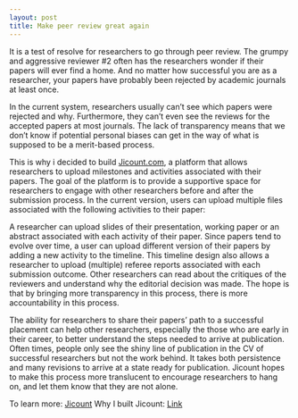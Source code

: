 ```yaml
---
layout: post
title: Make peer review great again
---
```


It is a test of resolve for researchers to go through peer review. The grumpy and aggressive reviewer #2 often has the researchers wonder if their papers will ever find a home. And no matter how successful you are as a researcher, your papers have probably been rejected by academic journals at least once.

In the current system, researchers usually can’t see which papers were rejected and why. Furthermore, they can’t even see the reviews for the accepted papers at most journals. The lack of transparency means that we don’t know if potential personal biases can get in the way of what is supposed to be a merit-based process.

This is why i decided to build [Jicount.com](http://jicount.com), a platform that allows researchers to upload milestones and activities associated with their papers. The goal of the platform is to provide a supportive space for researchers to engage with other researchers before and after the submission process. In the current version, users can upload multiple files associated with the following activities to their paper:

A researcher can upload slides of their presentation, working paper or an abstract associated with each activity of their paper. Since papers tend to evolve over time, a user can upload different version of their papers by adding a new activity to the timeline. This timeline design also allows a researcher to upload (multiple) referee reports associated with each submission outcome. Other researchers can read about the critiques of the reviewers and understand why the editorial decision was made. The hope is that by bringing more transparency in this process, there is more accountability in this process.

The ability for researchers to share their papers’ path to a successful placement can help other researchers, especially the those who are early in their career, to better understand the steps needed to arrive at publication. Often times, people only see the shiny line of publication in the CV of successful researchers but not the work behind. It takes both persistence and many revisions to arrive at a state ready for publication. Jicount hopes to make this process more translucent to encourage researchers to hang on, and let them know that they are not alone.


To learn more: <a href= "http://jicount.com" class="button">Jicount</a> 
Why I built Jicount: <a href= "https://medium.com/@onyilam/why-i-built-jicount-com-an-effort-to-introduce-more-transparency-in-peer-review-f3c4d1269915" class="button">Link</a> 
